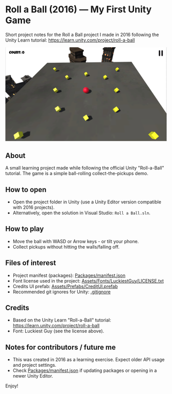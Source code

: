# Roll a Ball (2016) — My First Unity Game

Short project notes for the Roll a Ball project I made in 2016 following the Unity Learn tutorial: https://learn.unity.com/project/roll-a-ball

![Level02](img/level02.png)

## About
A small learning project made while following the official Unity "Roll-a-Ball" tutorial. The game is a simple ball-rolling collect-the-pickups demo.

## How to open
- Open the project folder in Unity (use a Unity Editor version compatible with 2016 projects).
- Alternatively, open the solution in Visual Studio: `Roll a Ball.sln`.

## How to play
- Move the ball with WASD or Arrow keys - or tilt your phone.
- Collect pickups without hitting the walls/falling off.

## Files of interest
- Project manifest (packages): [Packages/manifest.json](Packages/manifest.json)  
- Font license used in the project: [Assets/Fonts/LuckiestGuy/LICENSE.txt](Assets/Fonts/LuckiestGuy/LICENSE.txt)  
- Credits UI prefab: [Assets/Prefabs/CreditUI.prefab](Assets/Prefabs/CreditUI.prefab)  
- Recommended git ignores for Unity: [.gitignore](.gitignore)

## Credits
- Based on the Unity Learn "Roll-a-Ball" tutorial: https://learn.unity.com/project/roll-a-ball
- Font: Luckiest Guy (see the license above).

## Notes for contributors / future me
- This was created in 2016 as a learning exercise. Expect older API usage and project settings.
- Check [Packages/manifest.json](Packages/manifest.json) if updating packages or opening in a newer Unity Editor.

Enjoy!